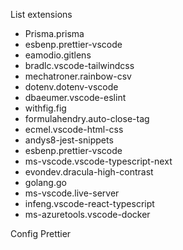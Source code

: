 List extensions
- Prisma.prisma
- esbenp.prettier-vscode
- eamodio.gitlens
- bradlc.vscode-tailwindcss
- mechatroner.rainbow-csv
- dotenv.dotenv-vscode
- dbaeumer.vscode-eslint
- withfig.fig
- formulahendry.auto-close-tag
- ecmel.vscode-html-css
- andys8-jest-snippets
- esbenp.prettier-vscode
- ms-vscode.vscode-typescript-next
- evondev.dracula-high-contrast
- golang.go
- ms-vscode.live-server
- infeng.vscode-react-typescript
- ms-azuretools.vscode-docker


Config Prettier
